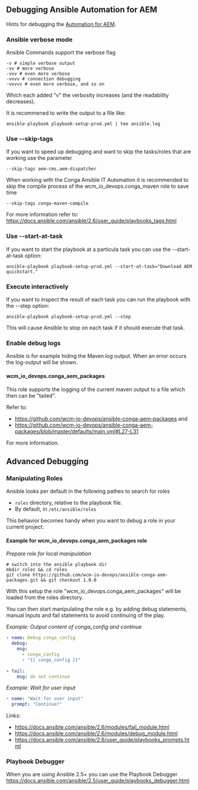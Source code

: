 ## Debugging Ansible Automation for AEM

Hints for debugging the [Automation for AEM][ansible-aem].


### Ansible verbose mode

Ansible Commands support the verbose flag

```
-v # simple verbose output
-vv # more verbose
-vvv # even more verbose
-vvvv # connection debugging
-vvvvv # even more verbose, and so on
```

Which each added "v" the verbosity increases (and the readability decreases).

It is recommened to write the output to a file like:

```
ansible-playbook playbook-setup-prod.yml | tee ansible.log
```

### Use \-\-skip-tags

If you want to speed up debugging and want to skip the tasks/roles that are working use the parameter 

```
--skip-tags aem-cms,aem-dispatcher
```

When working with the Conga Ansible IT Automation it is recommended to skip the compile process of the wcm_io_devops.conga_maven role to save time

```
--skip-tags conga-maven-compile
```

For more information refer to: https://docs.ansible.com/ansible/2.6/user_guide/playbooks_tags.html

### Use \-\-start-at-task

If you want to start the playbook at a particula task you can use the --start-at-task option:

```
ansible-playbook playbook-setup-prod.yml --start-at-task="Download AEM quickstart."
```

### Execute interactively

If you want to inspect the result of each task you can run the playbook with the --step option:

```
ansible-playbook playbook-setup-prod.yml --step
```

This will cause Ansible to stop on each task if it should execute that task.

### Enable debug logs

Ansible is for example hiding the Maven log output. When an error occurs the log-output will be shown.

#### wcm_io_devops.conga_aem_packages

This role supports the logging of the current maven output to a file which then can be "tailed".

Refer to:

* https://github.com/wcm-io-devops/ansible-conga-aem-packages and
* https://github.com/wcm-io-devops/ansible-conga-aem-packages/blob/master/defaults/main.yml#L27-L31

For more information.

## Advanced Debugging

### Manipulating Roles

Ansible looks per default in the following pathes to search for roles

* `roles` directory, relative to the playbook file.
* By default, in `/etc/ansible/roles`

This behavior becomes handy when you want to debug a role in your current project.

#### Example for wcm_io_devops.conga_aem_packages role

_Prepare role for local manipulation_
```
# switch into the ansible playbook dir
mkdir roles && cd roles
git clone https://github.com/wcm-io-devops/ansible-conga-aem-packages.git && git checkout 1.0.0
```

With this setup the role "wcm_io_devops.conga_aem_packages" will be loaded from the roles directory.

You can then start manipulating the role e.g. by adding debug statements, manual inputs and fail statements to avoid continuing of the play.

_Example: Output content of conga_config and continue_

```yaml
- name: Debug conga_config
  debug:
    msg:
      - conga_config
      - "{{ conga_config }}"
 
- fail:
    msg: do not continue
```

_Example: Wait for user input_

```yaml
- name: "Wait for user input"
  prompt: "Continue?"
```

Links:

* https://docs.ansible.com/ansible/2.6/modules/fail_module.html
* https://docs.ansible.com/ansible/2.6/modules/debug_module.html
* https://docs.ansible.com/ansible/2.6/user_guide/playbooks_prompts.html


### Playbook Debugger

When you are using Ansible 2.5+ you can use the Playbook Debugger<br/>
https://docs.ansible.com/ansible/2.5/user_guide/playbooks_debugger.html


[ansible-aem]: http://devops.wcm.io/ansible-aem/
